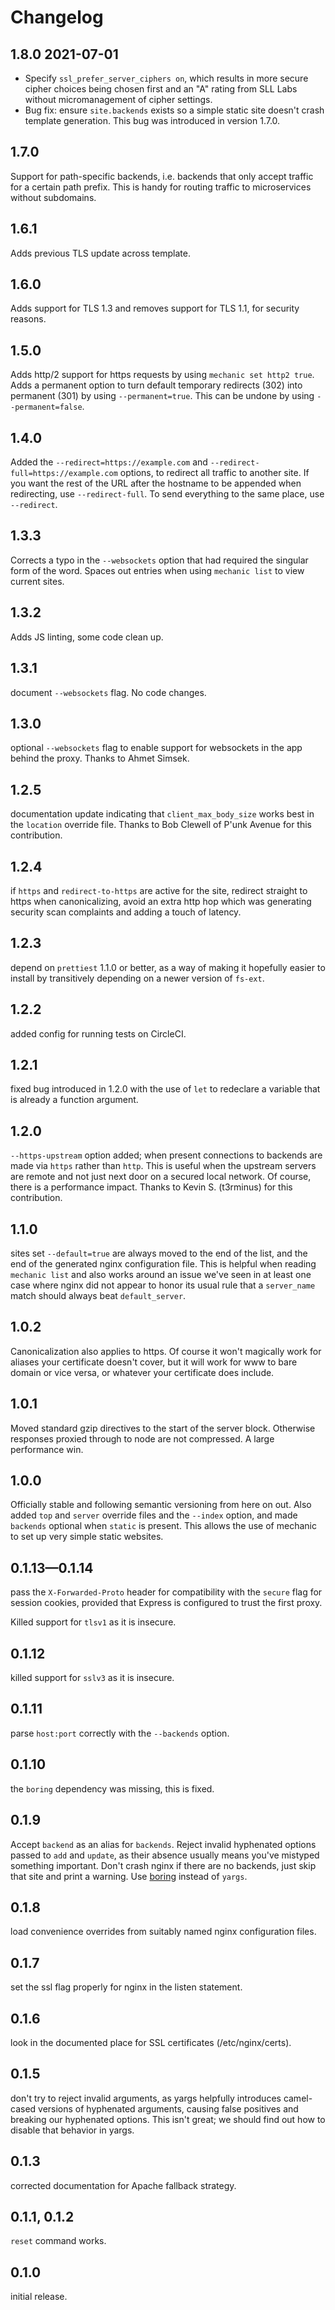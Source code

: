 # Changelog

## 1.8.0 2021-07-01
* Specify `ssl_prefer_server_ciphers on`, which results in more secure cipher choices being chosen first and an "A" rating from SLL Labs without micromanagement of cipher settings.
* Bug fix: ensure `site.backends` exists so a simple static site doesn't crash template generation. This bug was introduced in version 1.7.0.

## 1.7.0
Support for path-specific backends, i.e. backends that only accept traffic for a certain path prefix. This is handy for routing traffic to microservices without subdomains.

## 1.6.1
Adds previous TLS update across template.

## 1.6.0
Adds support for TLS 1.3 and removes support for TLS 1.1, for security reasons.

## 1.5.0
Adds http/2 support for https requests by using `mechanic set http2 true`. Adds a permanent option to turn default temporary redirects (302) into permanent (301) by using `--permanent=true`. This can be undone by using `--permanent=false`.

## 1.4.0
Added the `--redirect=https://example.com` and `--redirect-full=https://example.com` options, to redirect all traffic to another site. If you want the rest of the URL after the hostname to be appended when redirecting, use `--redirect-full`. To send everything to the same place, use `--redirect`.

## 1.3.3
Corrects a typo in the `--websockets` option that had required the singular form of the word. Spaces out entries when using `mechanic list` to view current sites.

## 1.3.2
Adds JS linting, some code clean up.

## 1.3.1
document `--websockets` flag. No code changes.

## 1.3.0
optional `--websockets` flag to enable support for websockets in the app behind the proxy. Thanks to Ahmet Simsek.

## 1.2.5
documentation update indicating that `client_max_body_size` works best in the `location` override file. Thanks to Bob Clewell of P'unk Avenue for this contribution.

## 1.2.4
if `https` and `redirect-to-https` are active for the site, redirect straight to https when canonicalizing, avoid an extra http hop which was generating security scan complaints and adding a touch of latency.

## 1.2.3
depend on `prettiest` 1.1.0 or better, as a way of making it hopefully easier to install by transitively depending on a newer version of `fs-ext`.

## 1.2.2
added config for running tests on CircleCI.

## 1.2.1
fixed bug introduced in 1.2.0 with the use of `let` to redeclare a variable that is already a function argument.

## 1.2.0
`--https-upstream` option added; when present connections to backends are made via `https` rather than `http`. This is useful when the upstream servers are remote and not just next door on a secured local network. Of course, there is a performance impact. Thanks to Kevin S. (t3rminus) for this contribution.

## 1.1.0
sites set `--default=true` are always moved to the end of the list, and the end of the generated nginx configuration file. This is helpful when reading `mechanic list` and also works around an issue we've seen in at least one case where nginx did not appear to honor its usual rule that a `server_name` match should always beat `default_server`.

## 1.0.2
Canonicalization also applies to https. Of course it won't magically
work for aliases your certificate doesn't cover, but it will work for
www to bare domain or vice versa, or whatever your certificate does include.

## 1.0.1
Moved standard gzip directives to the start of the server block. Otherwise responses proxied through to node are not compressed. A large performance win.

## 1.0.0
Officially stable and following semantic versioning from here on out. Also added `top` and `server` override files and the `--index` option, and made `backends` optional when `static` is present. This allows the use of mechanic to set up very simple static websites.

## 0.1.13—0.1.14 
pass the `X-Forwarded-Proto` header for compatibility with the `secure` flag for session cookies, provided that Express is configured to trust the first proxy.

Killed support for `tlsv1` as it is insecure.

## 0.1.12
killed support for `sslv3` as it is insecure.

## 0.1.11
parse `host:port` correctly with the `--backends` option.

## 0.1.10
the `boring` dependency was missing, this is fixed.

## 0.1.9
Accept `backend` as an alias for `backends`. Reject invalid hyphenated options passed to `add` and `update`, as their absence usually means you've mistyped something important. Don't crash nginx if there are no backends, just skip that site and print a warning. Use [boring](https://www.npmjs.com/package/boring) instead of `yargs`.

## 0.1.8
load convenience overrides from suitably named nginx configuration files.

## 0.1.7
set the ssl flag properly for nginx in the listen statement.

## 0.1.6
look in the documented place for SSL certificates (/etc/nginx/certs).

## 0.1.5
don't try to reject invalid arguments, as yargs helpfully introduces camel-cased versions of hyphenated arguments, causing false positives and breaking our hyphenated options. This isn't great; we should find out how to disable that behavior in yargs.

## 0.1.3
corrected documentation for Apache fallback strategy.

## 0.1.1, 0.1.2
`reset` command works.

## 0.1.0
initial release.
